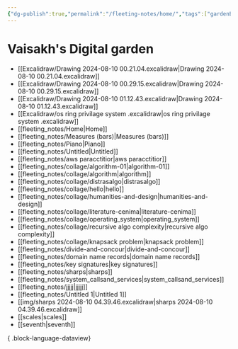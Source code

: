 ```yaml
---
{"dg-publish":true,"permalink":"/fleeting-notes/home/","tags":["gardenEntry"]}
---
```


# Vaisakh's Digital garden
- [[Excalidraw/Drawing 2024-08-10 00.21.04.excalidraw\|Drawing 2024-08-10 00.21.04.excalidraw]]
- [[Excalidraw/Drawing 2024-08-10 00.29.15.excalidraw\|Drawing 2024-08-10 00.29.15.excalidraw]]
- [[Excalidraw/Drawing 2024-08-10 01.12.43.excalidraw\|Drawing 2024-08-10 01.12.43.excalidraw]]
- [[Excalidraw/os ring privilage system .excalidraw\|os ring privilage system .excalidraw]]
- [[fleeting_notes/Home\|Home]]
- [[fleeting_notes/Measures (bars)\|Measures (bars)]]
- [[fleeting_notes/Piano\|Piano]]
- [[fleeting_notes/Untitled\|Untitled]]
- [[fleeting_notes/aws paracctitior\|aws paracctitior]]
- [[fleeting_notes/collage/algorithm-01\|algorithm-01]]
- [[fleeting_notes/collage/algorithm\|algorithm]]
- [[fleeting_notes/collage/distrasalgo\|distrasalgo]]
- [[fleeting_notes/collage/hello\|hello]]
- [[fleeting_notes/collage/humanities-and-design\|humanities-and-design]]
- [[fleeting_notes/collage/literature-cenima\|literature-cenima]]
- [[fleeting_notes/collage/operating_system\|operating_system]]
- [[fleeting_notes/collage/recursive algo complexity\|recursive algo complexity]]
- [[fleeting_notes/collage/knapsack problem\|knapsack problem]]
- [[fleeting_notes/divide-and-concour\|divide-and-concour]]
- [[fleeting_notes/domain name records\|domain name records]]
- [[fleeting_notes/key signatures\|key signatures]]
- [[fleeting_notes/sharps\|sharps]]
- [[fleeting_notes/system_callsand_services\|system_callsand_services]]
- [[fleeting_notes/jjjjj\|jjjjj]]
- [[fleeting_notes/Untitled 1\|Untitled 1]]
- [[img/sharps 2024-08-10 04.39.46.excalidraw\|sharps 2024-08-10 04.39.46.excalidraw]]
- [[scales\|scales]]
- [[seventh\|seventh]]

{ .block-language-dataview}
